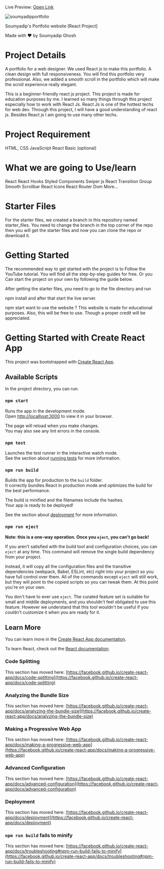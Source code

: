 Live Preview: [Open Link](https://soumyadipportfolio.netlify.app/)



![soumyadipportfolio](https://github.com/Soumyadip0806/Soumyadip-Portfolio/assets/91328003/1c69f328-5384-46cd-b991-a56564a41ce6)


Soumyadip's Portfolio website [React Project]



Made with ❤️ by Soumyadip Ghosh


# Project Details
A portfolio for a web designer. We used React js to make this portfolio. A clean design with full responsiveness. You will find this portfolio very professional. Also, we added a smooth scroll in the portfolio which will make the scroll experience really elegant.

This is a beginner-friendly react js project. This project is made for education purposes by me. I learned so many things through this project especially how to work with React Js. React Js is one of the hottest techs for web dev. Through this project, I will have a good understanding of react js. Besides React js I am going to use many other techs.


# Project Requirement
HTML, CSS
JavaScript
React Basic (optional)

# What we are going to Use/learn
React
React Hooks
Styled Components
Swiper js
React Transition Group
Smooth Scrollbar
React Icons
React Router Dom
More...


# Starter Files
For the starter files, we created a branch in this repository named starter_files. You need to change the branch in the top corner of the repo then you will get the starter files and now you can clone the repo or download it.

# Getting Started
The recommended way to get started with the project is to Follow the YouTube tutorial. You will find all the step-by-step guides for free. Or you Can start the project on your own by following the guide below.

After getting the starter files, you need to go to the file directory and run

npm install
and after that start the live server.

npm start
want to use the website ?
This website is made for educational purposes. Also, this will be free to use. Though a proper credit will be appreciated.


# Getting Started with Create React App

This project was bootstrapped with [Create React App](https://github.com/facebook/create-react-app).

## Available Scripts

In the project directory, you can run:

### `npm start`

Runs the app in the development mode.\
Open [http://localhost:3000](http://localhost:3000) to view it in your browser.

The page will reload when you make changes.\
You may also see any lint errors in the console.

### `npm test`

Launches the test runner in the interactive watch mode.\
See the section about [running tests](https://facebook.github.io/create-react-app/docs/running-tests) for more information.

### `npm run build`

Builds the app for production to the `build` folder.\
It correctly bundles React in production mode and optimizes the build for the best performance.

The build is minified and the filenames include the hashes.\
Your app is ready to be deployed!

See the section about [deployment](https://facebook.github.io/create-react-app/docs/deployment) for more information.

### `npm run eject`

**Note: this is a one-way operation. Once you `eject`, you can't go back!**

If you aren't satisfied with the build tool and configuration choices, you can `eject` at any time. This command will remove the single build dependency from your project.

Instead, it will copy all the configuration files and the transitive dependencies (webpack, Babel, ESLint, etc) right into your project so you have full control over them. All of the commands except `eject` will still work, but they will point to the copied scripts so you can tweak them. At this point you're on your own.

You don't have to ever use `eject`. The curated feature set is suitable for small and middle deployments, and you shouldn't feel obligated to use this feature. However we understand that this tool wouldn't be useful if you couldn't customize it when you are ready for it.

## Learn More

You can learn more in the [Create React App documentation](https://facebook.github.io/create-react-app/docs/getting-started).

To learn React, check out the [React documentation](https://reactjs.org/).

### Code Splitting

This section has moved here: [https://facebook.github.io/create-react-app/docs/code-splitting](https://facebook.github.io/create-react-app/docs/code-splitting)

### Analyzing the Bundle Size

This section has moved here: [https://facebook.github.io/create-react-app/docs/analyzing-the-bundle-size](https://facebook.github.io/create-react-app/docs/analyzing-the-bundle-size)

### Making a Progressive Web App

This section has moved here: [https://facebook.github.io/create-react-app/docs/making-a-progressive-web-app](https://facebook.github.io/create-react-app/docs/making-a-progressive-web-app)

### Advanced Configuration

This section has moved here: [https://facebook.github.io/create-react-app/docs/advanced-configuration](https://facebook.github.io/create-react-app/docs/advanced-configuration)

### Deployment

This section has moved here: [https://facebook.github.io/create-react-app/docs/deployment](https://facebook.github.io/create-react-app/docs/deployment)

### `npm run build` fails to minify

This section has moved here: [https://facebook.github.io/create-react-app/docs/troubleshooting#npm-run-build-fails-to-minify](https://facebook.github.io/create-react-app/docs/troubleshooting#npm-run-build-fails-to-minify)
